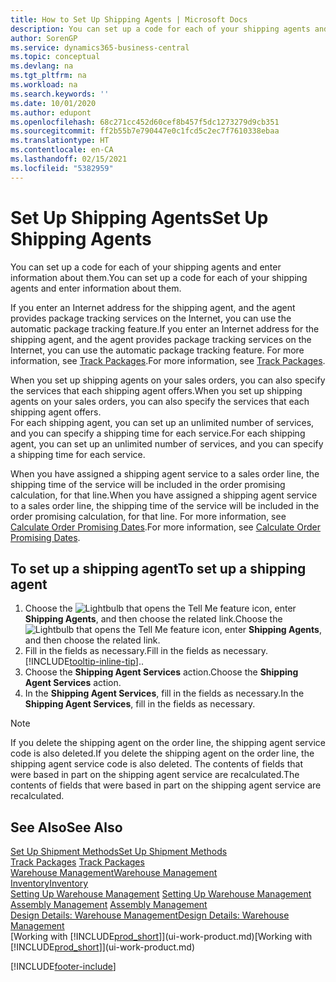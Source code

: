 ```yaml
---
title: How to Set Up Shipping Agents | Microsoft Docs
description: You can set up a code for each of your shipping agents and enter information about them.
author: SorenGP
ms.service: dynamics365-business-central
ms.topic: conceptual
ms.devlang: na
ms.tgt_pltfrm: na
ms.workload: na
ms.search.keywords: ''
ms.date: 10/01/2020
ms.author: edupont
ms.openlocfilehash: 68c271cc452d60cef8b457f5dc1273279d9cb351
ms.sourcegitcommit: ff2b55b7e790447e0c1fcd5c2ec7f7610338ebaa
ms.translationtype: HT
ms.contentlocale: en-CA
ms.lasthandoff: 02/15/2021
ms.locfileid: "5382959"
---
```

# <a name="set-up-shipping-agents"></a><span data-ttu-id="fcfc0-103">Set Up Shipping Agents</span><span class="sxs-lookup"><span data-stu-id="fcfc0-103">Set Up Shipping Agents</span></span>
<span data-ttu-id="fcfc0-104">You can set up a code for each of your shipping agents and enter information about them.</span><span class="sxs-lookup"><span data-stu-id="fcfc0-104">You can set up a code for each of your shipping agents and enter information about them.</span></span>  

<span data-ttu-id="fcfc0-105">If you enter an Internet address for the shipping agent, and the agent provides package tracking services on the Internet, you can use the automatic package tracking feature.</span><span class="sxs-lookup"><span data-stu-id="fcfc0-105">If you enter an Internet address for the shipping agent, and the agent provides package tracking services on the Internet, you can use the automatic package tracking feature.</span></span> <span data-ttu-id="fcfc0-106">For more information, see [Track Packages](sales-how-track-packages.md).</span><span class="sxs-lookup"><span data-stu-id="fcfc0-106">For more information, see [Track Packages](sales-how-track-packages.md).</span></span>

<span data-ttu-id="fcfc0-107">When you set up shipping agents on your sales orders, you can also specify the services that each shipping agent offers.</span><span class="sxs-lookup"><span data-stu-id="fcfc0-107">When you set up shipping agents on your sales orders, you can also specify the services that each shipping agent offers.</span></span>  
<span data-ttu-id="fcfc0-108">For each shipping agent, you can set up an unlimited number of services, and you can specify a shipping time for each service.</span><span class="sxs-lookup"><span data-stu-id="fcfc0-108">For each shipping agent, you can set up an unlimited number of services, and you can specify a shipping time for each service.</span></span>  

<span data-ttu-id="fcfc0-109">When you have assigned a shipping agent service to a sales order line, the shipping time of the service will be included in the order promising calculation, for that line.</span><span class="sxs-lookup"><span data-stu-id="fcfc0-109">When you have assigned a shipping agent service to a sales order line, the shipping time of the service will be included in the order promising calculation, for that line.</span></span> <span data-ttu-id="fcfc0-110">For more information, see [Calculate Order Promising Dates](sales-how-to-calculate-order-promising-dates.md).</span><span class="sxs-lookup"><span data-stu-id="fcfc0-110">For more information, see [Calculate Order Promising Dates](sales-how-to-calculate-order-promising-dates.md).</span></span>

## <a name="to-set-up-a-shipping-agent"></a><span data-ttu-id="fcfc0-111">To set up a shipping agent</span><span class="sxs-lookup"><span data-stu-id="fcfc0-111">To set up a shipping agent</span></span>  
1.  <span data-ttu-id="fcfc0-112">Choose the ![Lightbulb that opens the Tell Me feature](media/ui-search/search_small.png "Tell me what you want to do") icon, enter **Shipping Agents**, and then choose the related link.</span><span class="sxs-lookup"><span data-stu-id="fcfc0-112">Choose the ![Lightbulb that opens the Tell Me feature](media/ui-search/search_small.png "Tell me what you want to do") icon, enter **Shipping Agents**, and then choose the related link.</span></span>  
2.  <span data-ttu-id="fcfc0-113">Fill in the fields as necessary.</span><span class="sxs-lookup"><span data-stu-id="fcfc0-113">Fill in the fields as necessary.</span></span> [!INCLUDE[tooltip-inline-tip](includes/tooltip-inline-tip_md.md)]<span data-ttu-id="fcfc0-114">.</span><span class="sxs-lookup"><span data-stu-id="fcfc0-114">.</span></span>  
3.  <span data-ttu-id="fcfc0-115">Choose the **Shipping Agent Services** action.</span><span class="sxs-lookup"><span data-stu-id="fcfc0-115">Choose the **Shipping Agent Services** action.</span></span>
4. <span data-ttu-id="fcfc0-116">In the **Shipping Agent Services**, fill in the fields as necessary.</span><span class="sxs-lookup"><span data-stu-id="fcfc0-116">In the **Shipping Agent Services**, fill in the fields as necessary.</span></span>

> [!NOTE]  
>  <span data-ttu-id="fcfc0-117">If you delete the shipping agent on the order line, the shipping agent service code is also deleted.</span><span class="sxs-lookup"><span data-stu-id="fcfc0-117">If you delete the shipping agent on the order line, the shipping agent service code is also deleted.</span></span> <span data-ttu-id="fcfc0-118">The contents of fields that were based in part on the shipping agent service are recalculated.</span><span class="sxs-lookup"><span data-stu-id="fcfc0-118">The contents of fields that were based in part on the shipping agent service are recalculated.</span></span>  

## <a name="see-also"></a><span data-ttu-id="fcfc0-119">See Also</span><span class="sxs-lookup"><span data-stu-id="fcfc0-119">See Also</span></span>
[<span data-ttu-id="fcfc0-120">Set Up Shipment Methods</span><span class="sxs-lookup"><span data-stu-id="fcfc0-120">Set Up Shipment Methods</span></span>](sales-how-set-up-shipment-methods.md)  
<span data-ttu-id="fcfc0-121">[Track Packages](sales-how-track-packages.md)  </span><span class="sxs-lookup"><span data-stu-id="fcfc0-121">[Track Packages](sales-how-track-packages.md)  </span></span>  
[<span data-ttu-id="fcfc0-122">Warehouse Management</span><span class="sxs-lookup"><span data-stu-id="fcfc0-122">Warehouse Management</span></span>](warehouse-manage-warehouse.md)  
[<span data-ttu-id="fcfc0-123">Inventory</span><span class="sxs-lookup"><span data-stu-id="fcfc0-123">Inventory</span></span>](inventory-manage-inventory.md)  
<span data-ttu-id="fcfc0-124">[Setting Up Warehouse Management](warehouse-setup-warehouse.md)   </span><span class="sxs-lookup"><span data-stu-id="fcfc0-124">[Setting Up Warehouse Management](warehouse-setup-warehouse.md)   </span></span>  
<span data-ttu-id="fcfc0-125">[Assembly Management](assembly-assemble-items.md)  </span><span class="sxs-lookup"><span data-stu-id="fcfc0-125">[Assembly Management](assembly-assemble-items.md)  </span></span>  
[<span data-ttu-id="fcfc0-126">Design Details: Warehouse Management</span><span class="sxs-lookup"><span data-stu-id="fcfc0-126">Design Details: Warehouse Management</span></span>](design-details-warehouse-management.md)  
<span data-ttu-id="fcfc0-127">[Working with [!INCLUDE[prod_short](includes/prod_short.md)]](ui-work-product.md)</span><span class="sxs-lookup"><span data-stu-id="fcfc0-127">[Working with [!INCLUDE[prod_short](includes/prod_short.md)]](ui-work-product.md)</span></span>  


[!INCLUDE[footer-include](includes/footer-banner.md)]